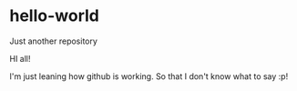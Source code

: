 # hello-world
Just another repository

HI all!

I'm just leaning how github is working. So that I don't know what to say :p!
